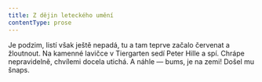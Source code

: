 ```yaml
---
title: Z dějin leteckého umění
contentType: prose
---
```


<section>

Je podzim, listí však ještě nepadá, tu a tam teprve začalo červenat a žloutnout. Na kamenné lavičce v Tiergarten sedí Peter Hille a spí. Chrápe nepravidelně, chvílemi docela utichá. A náhle — bums, je na zemi! Došel mu šnaps.

</section>
